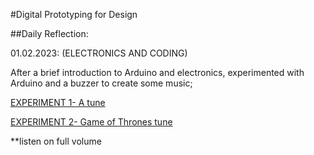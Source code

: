 #Digital Prototyping for Design

##Daily Reflection:

01.02.2023:
(ELECTRONICS AND CODING)

After a brief introduction to Arduino and electronics, experimented with Arduino and a buzzer to create some music;

[EXPERIMENT 1- A tune](https://youtube.com/shorts/0zyrE2FXnRI?feature=share)

[EXPERIMENT 2- Game of Thrones tune][def]

**listen on full volume

[def]: https://youtube.com/shorts/J33XcJMvgLg?feature=share